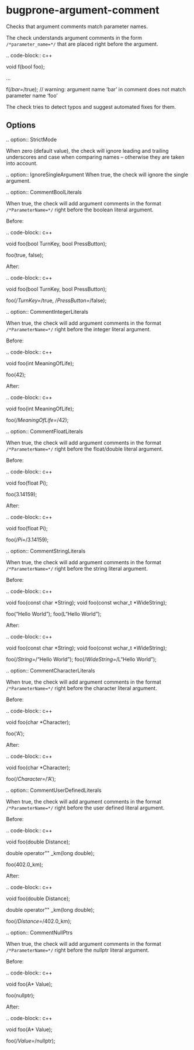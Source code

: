 bugprone-argument-comment
=========================

Checks that argument comments match parameter names.

The check understands argument comments in the form
`/*parameter_name=*/` that are placed right before the argument.

.. code-block:: c++

void f(bool foo);

…

f(/*bar=*/true); // warning: argument name ‘bar’ in comment does not
match parameter name ‘foo’

The check tries to detect typos and suggest automated fixes for them.

Options
-------

.. option:: StrictMode

When zero (default value), the check will ignore leading and trailing
underscores and case when comparing names – otherwise they are taken
into account.

.. option:: IgnoreSingleArgument When true, the check will ignore the
single argument.

.. option:: CommentBoolLiterals

When true, the check will add argument comments in the format
`/*ParameterName=*/` right before the boolean literal argument.

Before:

.. code-block:: c++

void foo(bool TurnKey, bool PressButton);

foo(true, false);

After:

.. code-block:: c++

void foo(bool TurnKey, bool PressButton);

foo(/*TurnKey=*/true, /*PressButton=*/false);

.. option:: CommentIntegerLiterals

When true, the check will add argument comments in the format
`/*ParameterName=*/` right before the integer literal argument.

Before:

.. code-block:: c++

void foo(int MeaningOfLife);

foo(42);

After:

.. code-block:: c++

void foo(int MeaningOfLife);

foo(/*MeaningOfLife=*/42);

.. option:: CommentFloatLiterals

When true, the check will add argument comments in the format
`/*ParameterName=*/` right before the float/double literal argument.

Before:

.. code-block:: c++

void foo(float Pi);

foo(3.14159);

After:

.. code-block:: c++

void foo(float Pi);

foo(/*Pi=*/3.14159);

.. option:: CommentStringLiterals

When true, the check will add argument comments in the format
`/*ParameterName=*/` right before the string literal argument.

Before:

.. code-block:: c++

void foo(const char *String); void foo(const wchar\_t *WideString);

foo(“Hello World”); foo(L“Hello World”);

After:

.. code-block:: c++

void foo(const char *String); void foo(const wchar\_t *WideString);

foo(/*String=*/“Hello World”); foo(/*WideString=*/L“Hello World”);

.. option:: CommentCharacterLiterals

When true, the check will add argument comments in the format
`/*ParameterName=*/` right before the character literal argument.

Before:

.. code-block:: c++

void foo(char \*Character);

foo(‘A’);

After:

.. code-block:: c++

void foo(char \*Character);

foo(/*Character=*/‘A’);

.. option:: CommentUserDefinedLiterals

When true, the check will add argument comments in the format
`/*ParameterName=*/` right before the user defined literal argument.

Before:

.. code-block:: c++

void foo(double Distance);

double operator"" \_km(long double);

foo(402.0\_km);

After:

.. code-block:: c++

void foo(double Distance);

double operator"" \_km(long double);

foo(/*Distance=*/402.0\_km);

.. option:: CommentNullPtrs

When true, the check will add argument comments in the format
`/*ParameterName=*/` right before the nullptr literal argument.

Before:

.. code-block:: c++

void foo(A\* Value);

foo(nullptr);

After:

.. code-block:: c++

void foo(A\* Value);

foo(/*Value=*/nullptr);
